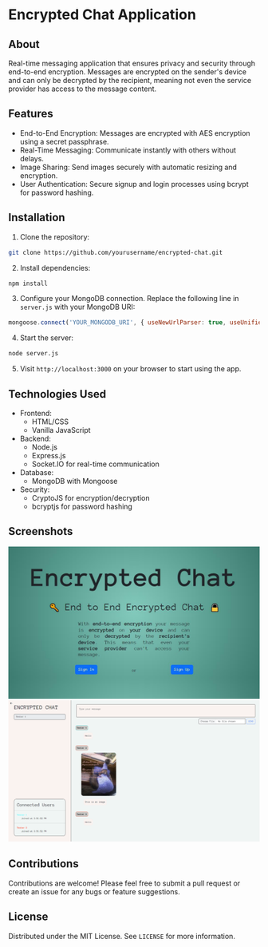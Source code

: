 # Encrypted Chat Application

## About

Real-time messaging application that ensures privacy and security through end-to-end encryption. Messages are encrypted on the sender's device and can only be decrypted by the recipient, meaning not even the service provider has access to the message content.

## Features

- End-to-End Encryption: Messages are encrypted with AES encryption using a secret passphrase.
- Real-Time Messaging: Communicate instantly with others without delays.
- Image Sharing: Send images securely with automatic resizing and encryption.
- User Authentication: Secure signup and login processes using bcrypt for password hashing.

## Installation

1. Clone the repository:

```bash
git clone https://github.com/yourusername/encrypted-chat.git
```

2. Install dependencies:

```bash
npm install
```

3. Configure your MongoDB connection. Replace the following line in `server.js` with your MongoDB URI:

```javascript
mongoose.connect('YOUR_MONGODB_URI', { useNewUrlParser: true, useUnifiedTopology: true });
```

4. Start the server:

```bash
node server.js
```

5. Visit `http://localhost:3000` on your browser to start using the app.

## Technologies Used

- Frontend:
  - HTML/CSS
  - Vanilla JavaScript
- Backend:
  - Node.js
  - Express.js
  - Socket.IO for real-time communication
- Database:
  - MongoDB with Mongoose
- Security:
  - CryptoJS for encryption/decryption
  - bcryptjs for password hashing

## Screenshots

![Encrypted Chat Sign In/Up Page](images/login.jpg)
![Encrypted Chat Conversation Page](images/main.png)

## Contributions

Contributions are welcome! Please feel free to submit a pull request or create an issue for any bugs or feature suggestions.

## License

Distributed under the MIT License. See `LICENSE` for more information.
